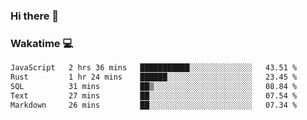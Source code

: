 ### Hi there 👋

<!--
**kikyou14/kikyou14** is a ✨ _special_ ✨ repository because its `README.md` (this file) appears on your GitHub profile.

Here are some ideas to get you started:

- 🔭 I’m currently working on ...
- 🌱 I’m currently learning ...
- 👯 I’m looking to collaborate on ...
- 🤔 I’m looking for help with ...
- 💬 Ask me about ...
- 📫 How to reach me: ...
- 😄 Pronouns: ...
- ⚡ Fun fact: ...
-->

### Wakatime 💻

<!--START_SECTION:waka-->

```txt
JavaScript   2 hrs 36 mins   ███████████░░░░░░░░░░░░░░   43.51 %
Rust         1 hr 24 mins    ██████░░░░░░░░░░░░░░░░░░░   23.45 %
SQL          31 mins         ██▒░░░░░░░░░░░░░░░░░░░░░░   08.84 %
Text         27 mins         ██░░░░░░░░░░░░░░░░░░░░░░░   07.54 %
Markdown     26 mins         ██░░░░░░░░░░░░░░░░░░░░░░░   07.34 %
```

<!--END_SECTION:waka-->